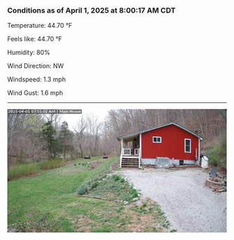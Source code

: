 ### Conditions as of April 1, 2025 at 8:00:17 AM CDT 

Temperature: 44.70 &deg;F

Feels like: 44.70 &deg;F

Humidity: 80%

Wind Direction: NW

Windspeed: 1.3 mph

Wind Gust: 1.6 mph

---

<img src="./images/latest.jpeg"/>

